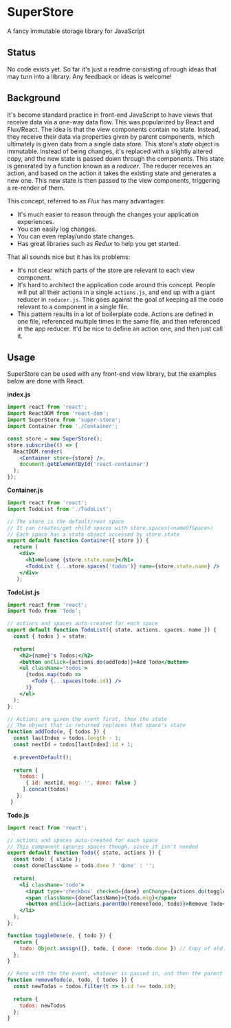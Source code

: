 # SuperStore

A fancy immutable storage library for JavaScript

## Status

No code exists yet. So far it's just a readme consisting of rough ideas that may turn into a library. Any feedback or ideas is welcome!

## Background

It's become standard practice in front-end JavaScript to have views that receive data via a one-way data flow. This was popularized by React and Flux/React. The idea is that the view components contain no state. Instead, they receive their data via properties given by parent components, which ultimately is given data from a single data store. This store's _state_ object is immutable. Instead of being changes, it's replaced with a slightly altered copy, and the new state is passed down through the components. This state is generated by a function known as a _reducer_. The reducer receives an action, and based on the action it takes the existing state and generates a new one. This new state is then passed to the view components, triggering a re-render of them. 

This concept, referred to as _Flux_ has many advantages: 

- It's much easier to reason through the changes your application experiences. 
- You can easily log changes.
- You can even replay/undo state changes.
- Has great libraries such as _Redux_ to help you get started.

That all sounds nice but it has its problems:
- It's not clear which parts of the store are relevant to each view component.
- It's hard to architect the application code around this concept. People will put all their actions in a single `actions.js`, and end up with a giant reducer in `reducer.js`. This goes against the goal of keeping all the code relevant to a component in a single file.
- This pattern results in a lot of boilerplate code. Actions are defined in one file, referenced multiple times in the same file, and then referenced in the app reducer. It'd be nice to define an action one, and then just call it.

## Usage

SuperStore can be used with any front-end view library, but the examples below are done with React.

**index.js**
```jsx
import react from 'react';
import ReactDOM from 'react-dom';
import SuperStore from 'super-store';
import Container from './Container';

const store = new SuperStore();
store.subscribe(() => {
  ReactDOM.render(
    <Container store={store} />,
    document.getElementById('react-container')
  );
});
```

**Container.js**
```jsx
import react from 'react';
import TodoList from './TodoList';

// The store is the default/root space
// It can creates/get child spaces with store.spaces(<nameOfSpace>)
// Each space has a state object accessed by store.state
export default function Container({ store }) {
  return (
    <div>
      <h1>Welcome {store.state.name}</h1>
      <TodoList {...store.spaces('todos')} name={store.state.name} />
    </div>
   );
```

**TodoList.js**
```jsx
import react from 'react';
import Todo from 'Todo';

// actions and spaces auto-created for each space
export default function TodoList({ state, actions, spaces, name }) {
  const { todos } = state;
  
  return(
    <h2>{name}'s Todos:</h2>
    <button onClick={actions.do(addTodo)}>Add Todo</button>
    <ul className='todos'>
      {todos.map(todo =>
        <Todo {...spaces(todo.id)} />
      )}
    </ul>
  );
};

// Actions are given the event first, then the state
// The object that is returned replaces that space's state
function addTodo(e, { todos }) {
  const lastIndex = todos.length - 1;
  const nextId = todos[lastIndex].id + 1;
  
  e.preventDefault();
  
  return {
    todos: [
      { id: nextId, msg: '', done: false }
     ].concat(todos)
   };
 }
```

**Todo.js**
```jsx
import react from 'react';

// actions and spaces auto-created for each space
// This component ignores spaces though, since it isn't needed
export default function Todo({ state, actions }) {
  const todo: { state };
  const doneClassName = todo.done ? 'done' : '';
  
  return(
    <li className='todo'>
      <input type='checkbox' checked={done} onChange={actions.do(toggleDone)} />
      <span className={doneClassName}>{todo.msg}</span>
      <button onClick={actions.parentDo(removeTodo, todo)}>Remove Todo</button>
    </li>
  );
};

function toggleDone(e, { todo }) {
  return {
    todo: Object.assign({}, todo, { done: !todo.done }) // Copy of old todo, with one field changed
  };
}

// Runs with the the event, whatever is passed in, and then the parent space
function removeTodo(e, todo, { todos }) {
  const newTodos = todos.filter(t => t.id !== todo.id);
  
  return { 
    todos: newTodos
  };
}
```
